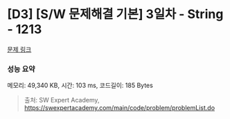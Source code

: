 # [D3] [S/W 문제해결 기본] 3일차 - String - 1213 

[문제 링크](https://swexpertacademy.com/main/code/problem/problemDetail.do?contestProbId=AV14P0c6AAUCFAYi) 

### 성능 요약

메모리: 49,340 KB, 시간: 103 ms, 코드길이: 185 Bytes



> 출처: SW Expert Academy, https://swexpertacademy.com/main/code/problem/problemList.do